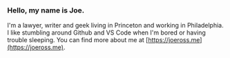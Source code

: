 ### Hello, my name is Joe.

I'm a lawyer, writer and geek living in Princeton and working in Philadelphia. I like stumbling around Github and VS Code when I'm bored or having trouble sleeping. You can find more about me at [https://joeross.me](https://joeross.me). [](proven.lol/d0a98a)
